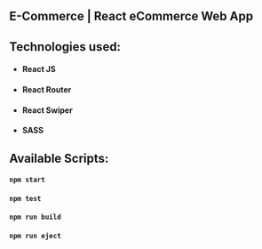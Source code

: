 ## E-Commerce | React eCommerce Web App

## Technologies used:

- #### **React JS**
- #### **React Router**
- #### **React Swiper**
- #### **SASS**


## Available Scripts:

#### `npm start`

#### `npm test`

#### `npm run build`

#### `npm run eject`

<br/>

